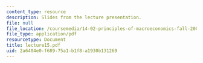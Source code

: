 ```yaml
---
content_type: resource
description: Slides from the lecture presentation.
file: null
file_location: /coursemedia/14-02-principles-of-macroeconomics-fall-2004/2a6404e0f68975a1b1f8a1930b131269_lecture15.pdf
file_type: application/pdf
resourcetype: Document
title: lecture15.pdf
uid: 2a6404e0-f689-75a1-b1f8-a1930b131269
---
```

